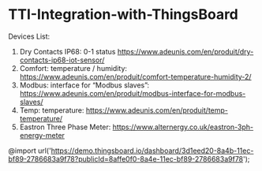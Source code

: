 # TTI-Integration-with-ThingsBoard
Devices List:
1. Dry Contacts IP68: 0-1 status https://www.adeunis.com/en/produit/dry-contacts-ip68-iot-sensor/
2. Comfort: temperature / humidity: https://www.adeunis.com/en/produit/comfort-temperature-humidity-2/
3. Modbus: interface for “Modbus slaves”: https://www.adeunis.com/en/produit/modbus-interface-for-modbus-slaves/
4. Temp: temperature: https://www.adeunis.com/en/produit/temp-temperature/
5. Eastron Three Phase Meter: https://www.alternergy.co.uk/eastron-3ph-energy-meter

@import url('https://demo.thingsboard.io/dashboard/3d1eed20-8a4b-11ec-bf89-2786683a9f78?publicId=8affe0f0-8a4e-11ec-bf89-2786683a9f78');




